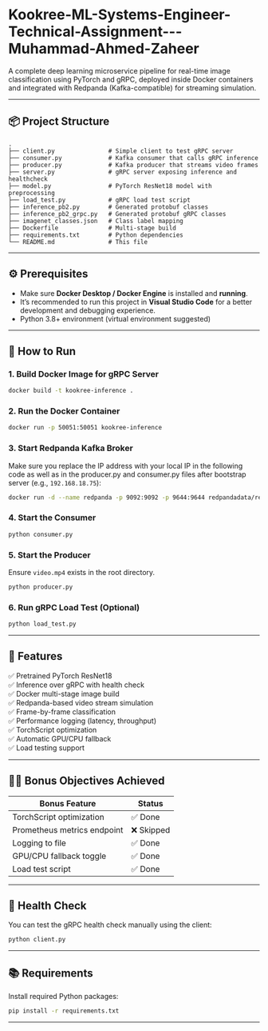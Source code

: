 # Kookree-ML-Systems-Engineer-Technical-Assignment---Muhammad-Ahmed-Zaheer

A complete deep learning microservice pipeline for real-time image classification using PyTorch and gRPC, deployed inside Docker containers and integrated with Redpanda (Kafka-compatible) for streaming simulation.

---

## 📦 Project Structure

```
.
├── client.py               # Simple client to test gRPC server
├── consumer.py             # Kafka consumer that calls gRPC inference
├── producer.py             # Kafka producer that streams video frames
├── server.py               # gRPC server exposing inference and healthcheck
├── model.py                # PyTorch ResNet18 model with preprocessing
├── load_test.py            # gRPC load test script
├── inference_pb2.py        # Generated protobuf classes
├── inference_pb2_grpc.py   # Generated protobuf gRPC classes
├── imagenet_classes.json   # Class label mapping
├── Dockerfile              # Multi-stage build
├── requirements.txt        # Python dependencies
└── README.md               # This file
```

---

## ⚙️ Prerequisites

- Make sure **Docker Desktop / Docker Engine** is installed and **running**.
- It’s recommended to run this project in **Visual Studio Code** for a better development and debugging experience.
- Python 3.8+ environment (virtual environment suggested)

---

## 🚀 How to Run

### 1. Build Docker Image for gRPC Server
```bash
docker build -t kookree-inference .
```

### 2. Run the Docker Container
```bash
docker run -p 50051:50051 kookree-inference
```

### 3. Start Redpanda Kafka Broker
Make sure you replace the IP address with your local IP in the following code as well as in the producer.py and consumer.py files after bootstrap server (e.g., `192.168.18.75`):

```bash
docker run -d --name redpanda -p 9092:9092 -p 9644:9644 redpandadata/redpanda:latest redpanda start --overprovisioned --smp 1 --memory 512M --reserve-memory 0M --node-id 0 --check=false --kafka-addr PLAINTEXT://0.0.0.0:9092 --advertise-kafka-addr PLAINTEXT://192.168.18.75:9092
```

### 4. Start the Consumer
```bash
python consumer.py
```

### 5. Start the Producer
Ensure `video.mp4` exists in the root directory.
```bash
python producer.py
```

### 6. Run gRPC Load Test (Optional)
```bash
python load_test.py
```

---

## 🧪 Features

✅ Pretrained PyTorch ResNet18  
✅ Inference over gRPC with health check  
✅ Docker multi-stage image build  
✅ Redpanda-based video stream simulation  
✅ Frame-by-frame classification  
✅ Performance logging (latency, throughput)  
✅ TorchScript optimization  
✅ Automatic GPU/CPU fallback  
✅ Load testing support

---

## 🧑‍💻 Bonus Objectives Achieved

| Bonus Feature                  | Status   |
|-------------------------------|----------|
| TorchScript optimization      | ✅ Done  |
| Prometheus metrics endpoint   | ❌ Skipped |
| Logging to file               | ✅ Done  |
| GPU/CPU fallback toggle       | ✅ Done  |
| Load test script              | ✅ Done  |

---

## 📄 Health Check

You can test the gRPC health check manually using the client:
```bash
python client.py
```

---

## 📚 Requirements

Install required Python packages:
```bash
pip install -r requirements.txt
```

---
